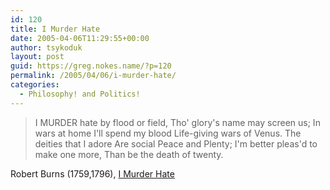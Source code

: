 ```yaml
---
id: 120
title: I Murder Hate
date: 2005-04-06T11:29:55+00:00
author: tsykoduk
layout: post
guid: https://greg.nokes.name/?p=120
permalink: /2005/04/06/i-murder-hate/
categories:
  - Philosophy! and Politics!
---
```

>I MURDER hate by flood or field,
>Tho' glory's name may screen us;
>In wars at home I'll spend my blood
>Life-giving wars of Venus.
>The deities that I adore
>Are social Peace and Plenty;
>I'm better pleas'd to make one more,
>Than be the death of twenty.

Robert Burns (1759,1796), [I Murder Hate](http://www.bartleby.com/6/304.html)